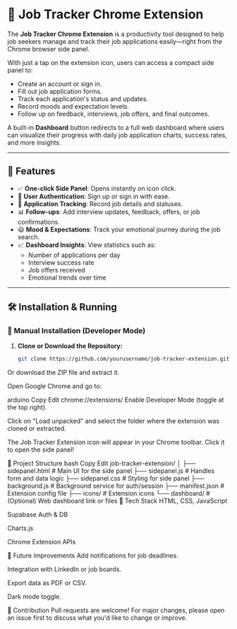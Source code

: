 # 🧩 Job Tracker Chrome Extension

The **Job Tracker Chrome Extension** is a productivity tool designed to help job seekers manage and track their job applications easily—right from the Chrome browser side panel.

With just a tap on the extension icon, users can access a compact side panel to:
- Create an account or sign in.
- Fill out job application forms.
- Track each application's status and updates.
- Record moods and expectation levels.
- Follow up on feedback, interviews, job offers, and final outcomes.

A built-in **Dashboard** button redirects to a full web dashboard where users can visualize their progress with daily job application charts, success rates, and more insights.

---

## 🚀 Features

- ✅ **One-click Side Panel**: Opens instantly on icon click.
- 🔐 **User Authentication**: Sign up or sign in with ease.
- 📝 **Application Tracking**: Record job details and statuses.
- 📊 **Follow-ups**: Add interview updates, feedback, offers, or job confirmations.
- 😃 **Mood & Expectations**: Track your emotional journey during the job search.
- 📈 **Dashboard Insights**: View statistics such as:
  - Number of applications per day
  - Interview success rate
  - Job offers received
  - Emotional trends over time

---

## 🛠️ Installation & Running

### 🔧 Manual Installation (Developer Mode)

1. **Clone or Download the Repository:**

   ```bash
   git clone https://github.com/yourusername/job-tracker-extension.git

Or download the ZIP file and extract it.

Open Google Chrome and go to:

arduino
Copy
Edit
chrome://extensions/
Enable Developer Mode (toggle at the top right).

Click on "Load unpacked" and select the folder where the extension was cloned or extracted.

The Job Tracker Extension icon will appear in your Chrome toolbar. Click it to open the side panel!

📂 Project Structure
bash
Copy
Edit
job-tracker-extension/
│
├── sidepanel.html        # Main UI for the side panel
├── sidepanel.js          # Handles form and data logic
├── sidepanel.css         # Styling for side panel
├── background.js         # Background service for auth/session
├── manifest.json         # Extension config file
├── icons/                # Extension icons
└── dashboard/            # (Optional) Web dashboard link or files
🧠 Tech Stack
HTML, CSS, JavaScript

Supabase Auth & DB

Charts.js 

Chrome Extension APIs

📌 Future Improvements
Add notifications for job deadlines.

Integration with LinkedIn or job boards.

Export data as PDF or CSV.

Dark mode toggle.

🙌 Contribution
Pull requests are welcome! For major changes, please open an issue first to discuss what you'd like to change or improve.
